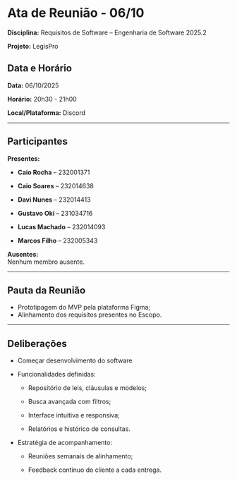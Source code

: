# Ata de Reunião - 06/10

**Disciplina:** Requisitos de Software – Engenharia de Software 2025.2 

**Projeto:** LegisPro  

##  Data e Horário  
**Data:** 06/10/2025

**Horário:** 20h30 - 21h00

**Local/Plataforma:** Discord

---

## Participantes
**Presentes:**  
  
  - **Caio Rocha** – 232001371

  - **Caio Soares** – 232014638

  - **Davi Nunes** – 232014413
    
  - **Gustavo Oki** – 231034716 
    
  - **Lucas Machado** – 232014093
    
  - **Marcos Filho** – 232005343

**Ausentes:**  
Nenhum membro ausente.  

---

## Pauta da Reunião
   - Prototipagem do MVP pela plataforma Figma;
   - Alinhamento dos requisitos presentes no Escopo.

---

## Deliberações
   - Começar desenvolvimento do software
   - Funcionalidades definidas:

      - Repositório de leis, cláusulas e modelos;

      - Busca avançada com filtros;

      - Interface intuitiva e responsiva;

      - Relatórios e histórico de consultas.

   - Estratégia de acompanhamento:

      - Reuniões semanais de alinhamento;

      - Feedback contínuo do cliente a cada entrega.